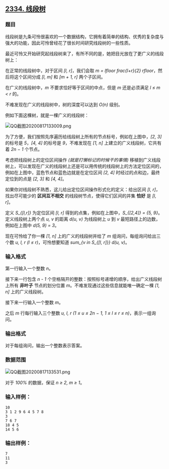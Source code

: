 ## [2334. 线段树](https://www.acwing.com/problem/content/2336/)

### 题目

线段树是九条可怜很喜欢的一个数据结构，它拥有着简单的结构、优秀的复杂度与强大的功能，因此可怜曾经花了很长时间研究线段树的一些性质。

最近可怜又开始研究起线段树来了，有所不同的是，她把目光放在了更广义的线段树上：

在正常的线段树中，对于区间 *[l, r]*，我们会取 *m = lfloor frac{l+r}{2} rfloor*，然后将这个区间分成 *[l, m]* 和 *[m + 1, r]* 两个子区间。

在广义的线段树中，*m* 不要求恰好等于区间的中点，但是 *m* 还是必须满足 *l ≤ m < r* 的。

不难发现在广义的线段树中，树的深度可以达到 *O(n)* 级别。

例如下面这棵树，就是一棵广义的线段树：

 ![QQ截图20200817133009.png](https://cdn.acwing.com/media/article/image/2020/08/17/19_bc0d3a76e0-QQ截图20200817133009.png)

为了方便，我们按照先序遍历给线段树上所有的节点标号，例如在上图中，*[2, 3]* 的标号是 *5*，*[4, 4]* 的标号是 *9*，不难发现在 *[1, n]* 上建立的广义线段树，它共有着 *2n − 1* 个节点。

考虑把线段树上的定位区间操作 *(*就是打懒标记的时候干的事情*)* 移植到广义线段树上，可以发现在广义的线段树上还是可以用传统的线段树上的方法定位区间的，例如在上图中，蓝色节点和蓝色边就是在定位区间 *[2, 4]* 时经过的点和边，最终定位到的点是 *[2, 3]* 和 *[4, 4]*。

如果你对线段树不熟悉，这儿给出定位区间操作形式化的定义：给出区间 *[l, r]*，找出尽可能少的 **区间互不相交** 的线段树节点，使得它们区间的并集 **恰好** 是 *[l, r]*。

定义 *S_{[l,r]}* 为定位区间 *[l, r]* 得到的点集，例如在上图中，*S_{[2,4]} = {5, 9}*。定义线段树上两个点 *u, v* 的距离 *d(u, v)* 为线段树上 *u* 到 *v* 最短路径上的边数，例如在上图中 *d(5, 9) = 3*。

现在可怜给了你一棵 *[1, n]* 上的广义的线段树并给了 *m* 组询问，每组询问给出三个数 *u, l, r (l ≤ r)*，可怜想要知道 *sum_{v in S_{[l, r]}} d(u, v)*。

### 输入格式

第一行输入一个整数 *n*。

接下来一行包含 *n - 1* 个空格隔开的整数：按照标号递增的顺序，给出广义线段树上所有 **非叶子** 节点的划分位置 *m*。不难发现通过这些信息就能唯一确定一棵 *[1, n]* 上的广义线段树。

接下来一行输入一个整数 *m*。

之后 *m* 行每行输入三个整数 *u, l, r (1 ≤ u ≤ 2n − 1, 1 ≤ l ≤ r ≤ n)*，表示一组询问。

### 输出格式

对于每组询问，输出一个整数表示答案。

### 数据范围

 ![QQ截图20200817133531.png](https://cdn.acwing.com/media/article/image/2020/08/17/19_83f43846e0-QQ截图20200817133531.png)

对于 *100%* 的数据，保证 *n ≥ 2, m ≥ 1*。

### 输入样例：

```
10
3 1 2 9 6 4 5 7 8
3
7 6 7
18 4 5
14 5 6
```

### 输出样例：

```
7
11
3
```
